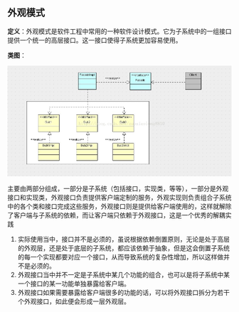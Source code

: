 ## 外观模式
**定义**：外观模式是软件工程中常用的一种软件设计模式。它为子系统中的一组接口提供一个统一的高层接口。这一接口使得子系统更加容易使用。

**类图**：

![外观模式类图](facede.jpg)

主要由两部分组成，一部分是子系统（包括接口，实现类，等等），一部分是外观接口和实现类，外观接口负责提供客户端定制的服务，外观实现则负责组合子系统中的各个类和接口完成这些服务，外观接口则是提供给客户端使用的，这样就解除了客户端与子系统的依赖，而让客户端只依赖于外观接口，这是一个优秀的解耦实践

1. 实际使用当中，接口并不是必须的，虽说根据依赖倒置原则，无论是处于高层的外观层，还是处于底层的子系统，都应该依赖于抽象，但是这会倒置子系统的每一个实现都要对应一个接口，从而导致系统的复杂性增加，所以这样做并不是必须的。
2. 外观接口当中并不一定是子系统中某几个功能的组合，也可以是将子系统中某一个接口的某一功能单独暴露给客户端。
3. 外观接口如果需要暴露给客户端很多的功能的话，可以将外观接口拆分为若干个外观接口，如此便会形成一层外观层。